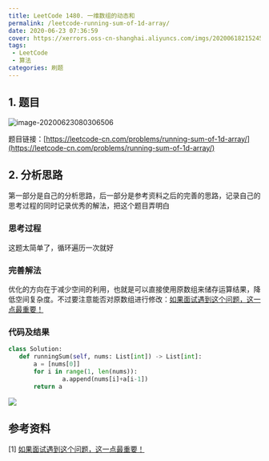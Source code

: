 ```yaml
---
title: LeetCode 1480. 一维数组的动态和
permalink: /leetcode-running-sum-of-1d-array/
date: 2020-06-23 07:36:59
cover: https://xerrors.oss-cn-shanghai.aliyuncs.com/imgs/20200618215245.png
tags: 
 - LeetCode
 - 算法
categories: 刷题
---
```


## 1. 题目

![image-20200623080306506](https://xerrors.oss-cn-shanghai.aliyuncs.com/imgs/20200623080306.png)



题目链接：[https://leetcode-cn.com/problems/running-sum-of-1d-array/](https://leetcode-cn.com/problems/running-sum-of-1d-array/)

<!-- more -->

## 2. 分析思路

第一部分是自己的分析思路，后一部分是参考资料之后的完善的思路，记录自己的思考过程的同时记录优秀的解法，把这个题目弄明白

### 思考过程

这题太简单了，循环遍历一次就好

### 完善解法

优化的方向在于减少空间的利用，也就是可以直接使用原数组来储存运算结果，降低空间复杂度。不过要注意能否对原数组进行修改：[如果面试遇到这个问题，这一点最重要！](https://leetcode-cn.com/problems/running-sum-of-1d-array/solution/ru-guo-mian-shi-yu-dao-zhe-ge-wen-ti-zhe-yi-dian-z/)

### 代码及结果

 ```python
class Solution:
    def runningSum(self, nums: List[int]) -> List[int]:
        a = [nums[0]]
        for i in range(1, len(nums)):
                a.append(nums[i]+a[i-1])
        return a
 ```

![](https://xerrors.oss-cn-shanghai.aliyuncs.com/imgs/20200623075913.png)


## 参考资料

[1] [如果面试遇到这个问题，这一点最重要！](https://leetcode-cn.com/problems/running-sum-of-1d-array/solution/ru-guo-mian-shi-yu-dao-zhe-ge-wen-ti-zhe-yi-dian-z/)
